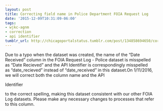 ```yaml
---
layout: post
title: Correcting field name in Police Department FOIA Request Log
date: '2015-12-09T10:31:09-06:00'
tags:
- wjkc-agnm
- correction
- api identifier
tumblr_url: http://chicagoportalstatus.tumblr.com/post/134858694650/correcting-field-name-in-police-department-foia
---
```

Due to a typo when the dataset was created, the name of the “Date Received” column in the FOIA Request Log - Police dataset is misspelled as “Date Recieved” and the API Identifier is correspondingly misspelled as “date_recieved” instead of “date_received” in this dataset.On 1/11/2016, we will correct both the column name and the API 

Identifier 

 to the correct spelling, making this dataset consistent with our other FOIA Log datasets. Please make any necessary changes to processes that refer to this column.
